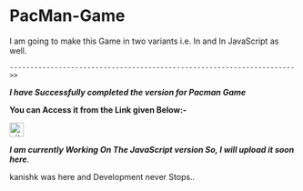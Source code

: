 # PacMan-Game

 I am going to make this Game in two variants i.e. In  and In JavaScript as well.

    ---------------------------------------------------------------------->>
    
***I have Successfully completed the  version for Pacman Game***
    
**You can Access it from the Link given Below:-**

[<img src='https://cdn.jsdelivr.net/npm/simple-icons@3.0.1/icons/github.svg' alt='github' height='25'>](https://github.com/gkanishk44/PacMan-Game/blob/main/pacman.py) 

***I am currently Working On The JavaScript version So, I will upload it soon here***.

kanishk was here and Development never Stops..
